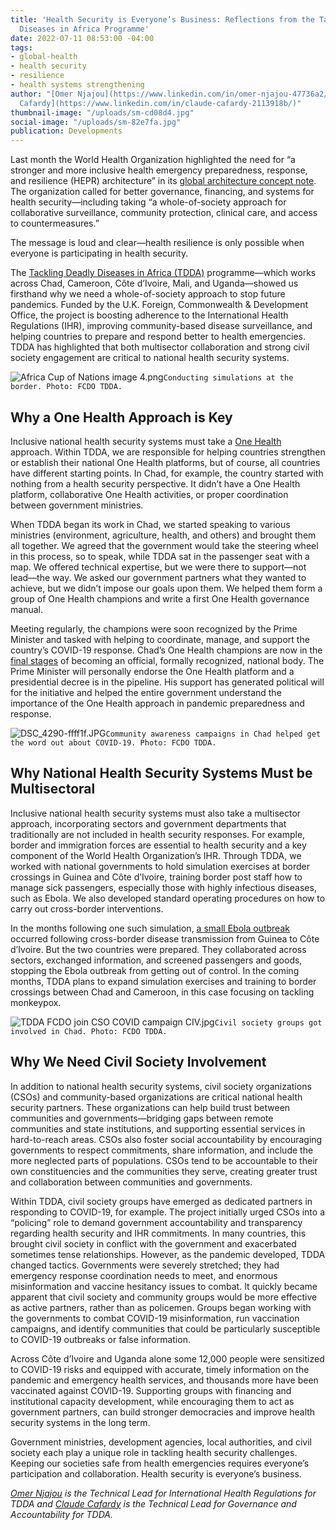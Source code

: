 ```yaml
---
title: 'Health Security is Everyone’s Business: Reflections from the Tackling Deadly
  Diseases in Africa Programme'
date: 2022-07-11 08:53:00 -04:00
tags:
- global-health
- health security
- resilience
- health systems strengthening
author: "[Omer Njajou](https://www.linkedin.com/in/omer-njajou-47736a2/) and [Claude
  Cafardy](https://www.linkedin.com/in/claude-cafardy-2113918b/)"
thumbnail-image: "/uploads/sm-cd08d4.jpg"
social-image: "/uploads/sm-82e7fa.jpg"
publication: Developments
---
```


Last month the World Health Organization highlighted the need for “a stronger and more inclusive health emergency preparedness, response, and resilience (HEPR) architecture” in its [global architecture concept note](https://cdn.who.int/media/docs/default-source/emergency-preparedness/20220324_wha-hepr-concept-note_final-for-publishing.pdf?sfvrsn=cffd8e98_11&download=true). The organization called for better governance, financing, and systems for health security—including taking “a whole-of-society approach for collaborative surveillance, community protection, clinical care, and access to countermeasures.” 

The message is loud and clear—health resilience is only possible when everyone is participating in health security. 





The [Tackling Deadly Diseases in Africa (TDDA)](https://www.dai.com/our-work/projects/africa-tackling-deadly-diseases-in-africa-program) programme—which works across Chad, Cameroon, Côte d’Ivoire, Mali, and Uganda—showed us firsthand why we need a whole-of-society approach to stop future pandemics. Funded by the U.K. Foreign, Commonwealth & Development Office, the project is boosting adherence to the International Health Regulations (IHR), improving community-based disease surveillance, and helping countries to prepare and respond better to health emergencies. TDDA has highlighted that both multisector collaboration and strong civil society engagement are critical to national health security systems.

![Africa Cup of Nations image 4.png](/uploads/Africa%20Cup%20of%20Nations%20image%204.png)`Conducting simulations at the border. Photo: FCDO TDDA.`

## Why a One Health Approach is Key

Inclusive national health security systems must take a [One Health](https://dai-global-developments.com/articles/q-and-a-how-the-one-health-approach-is-evolving-more-sustainably-and-inclusively) approach. Within TDDA, we are responsible for helping countries strengthen or establish their national One Health platforms, but of course, all countries have different starting points. In Chad, for example, the country started with nothing from a health security perspective. It didn’t have a One Health platform, collaborative One Health activities, or proper coordination between government ministries.

When TDDA began its work in Chad, we started speaking to various ministries (environment, agriculture, health, and others) and brought them all together. We agreed that the government would take the steering wheel in this process, so to speak, while TDDA sat in the passenger seat with a map. We offered technical expertise, but we were there to support—not lead—the way. We asked our government partners what they wanted to achieve, but we didn’t impose our goals upon them. We helped them form a group of One Health champions and write a first One Health governance manual.
 
Meeting regularly, the champions were soon recognized by the Prime Minister and tasked with helping to coordinate, manage, and support the country’s COVID-19 response. Chad’s One Health champions are now in the [final stages](https://100f161e-3021-410f-a63a-b5852e300315.usrfiles.com/ugd/100f16_6a4338a64dc54d7cb2c2b12460fa8acf.pdf) of becoming an official, formally recognized, national body. The Prime Minister will personally endorse the One Health platform and a presidential decree is in the pipeline. His support has generated political will for the initiative and helped the entire government understand the importance of the One Health approach in pandemic preparedness and response. 

![DSC_4290-ffff1f.JPG](/uploads/DSC_4290-ffff1f.JPG)`Community awareness campaigns in Chad helped get the word out about COVID-19. Photo: FCDO TDDA.`

## Why National Health Security Systems Must be Multisectoral

Inclusive national health security systems must also take a multisector approach, incorporating sectors and government departments that traditionally are not included in health security responses. For example, border and immigration forces are essential to health security and a key component of the World Health Organization’s IHR. Through TDDA, we worked with national governments to hold simulation exercises at border crossings in Guinea and Côte d’Ivoire, training border post staff how to manage sick passengers, especially those with highly infectious diseases, such as Ebola. We also developed standard operating procedures on how to carry out cross-border interventions. 

In the months following one such simulation, [a small Ebola outbreak](https://www.reuters.com/world/africa/ivory-coast-begin-ebola-vaccinations-after-case-confirmed-abidjan-2021-08-16/) occurred following cross-border disease transmission from Guinea to Côte d’Ivoire. But the two countries were prepared. They collaborated across sectors, exchanged information, and screened passengers and goods, stopping the Ebola outbreak from getting out of control. In the coming months, TDDA plans to expand simulation exercises and training to border crossings between Chad and Cameroon, in this case focusing on tackling monkeypox. 

![TDDA FCDO join CSO COVID campaign CIV.jpg](/uploads/TDDA%20FCDO%20join%20CSO%20COVID%20campaign%20CIV.jpg)`Civil society groups got involved in Chad. Photo: FCDO TDDA.`

## Why We Need Civil Society Involvement 

In addition to national health security systems, civil society organizations (CSOs) and community-based organizations are critical national health security partners. These organizations can help build trust between communities and governments—bridging gaps between remote communities and state institutions, and supporting essential services in hard-to-reach areas. CSOs also foster social accountability by encouraging governments to respect commitments, share information, and include the more neglected parts of populations. CSOs tend to be accountable to their own constituencies and the communities they serve, creating greater trust and collaboration between communities and governments. 

Within TDDA, civil society groups have emerged as dedicated partners in responding to COVID-19, for example. The project initially urged CSOs into a “policing” role to demand government accountability and transparency regarding health security and IHR commitments. In many countries, this brought civil society in conflict with the government and exacerbated sometimes tense relationships. However, as the pandemic developed, TDDA changed tactics. Governments were severely stretched; they had emergency response coordination needs to meet, and enormous misinformation and vaccine hesitancy issues to combat. It quickly became apparent that civil society and community groups would be more effective as active partners, rather than as policemen. Groups began working with the governments to combat COVID-19 misinformation, run vaccination campaigns, and identify communities that could be particularly susceptible to COVID-19 outbreaks or false information. 

Across Côte d’Ivoire and Uganda alone some 12,000 people were sensitized to COVID-19 risks and equipped with accurate, timely information on the pandemic and emergency health services, and thousands more have been vaccinated against COVID-19. Supporting groups with financing and institutional capacity development, while encouraging them to act as government partners, can build stronger democracies and improve health security systems in the long term. 

Government ministries, development agencies, local authorities, and civil society each play a unique role in tackling health security challenges. Keeping our societies safe from health emergencies requires everyone’s participation and collaboration. Health security is everyone’s business. 

*[Omer Njajou](https://www.linkedin.com/in/omer-njajou-47736a2/) is the Technical Lead for International Health Regulations for TDDA and [Claude Cafardy](https://www.linkedin.com/in/claude-cafardy-2113918b/) is the Technical Lead for Governance and Accountability for TDDA.*